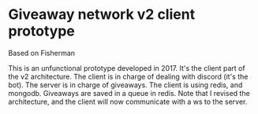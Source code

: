 # Giveaway network v2 client prototype

Based on Fisherman

This is an unfunctional prototype developed in 2017.
It's the client part of the v2 architecture.
The client is in charge of dealing with discord (it's the bot).
The server is in charge of giveaways.
The client is using redis, and mongodb.
Giveaways are saved in a queue in redis.
Note that I revised the architecture, and the client will now communicate with a ws to the server.
